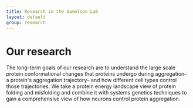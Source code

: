 ```yaml
---
title: Research in the Samelson Lab
layout: default
group: research
---
```


<div class="row">

# Our research
The long-term goals of our research are to understand the large scale protein conformational changes that proteins undergo during aggregation– a protein's aggregation trajectory– and how different cell types control those trajectories. We take a protein energy landscape view of protein folding and misfolding and combine it with systems genetics techniques to gain a comprehensive view of how neurons control protein aggregation.

</div>
